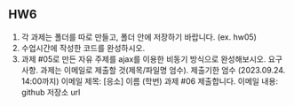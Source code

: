 ## HW6

1. 각 과제는 폴더를 따로 만들고, 폴더 안에 저장하기 바랍니다. (ex. hw05)
2. 수업시간에 작성한 코드를 완성하시오.
3. 과제 #05로 만든 자유 주제를 ajax를 이용한 비동기 방식으로 완성해보시오.
요구사항. 과제는 이메일로 제출할 것(제목/파일명 엄수). 제출기한 엄수 (2023.09.24. 14:00까지)
이메일 제목: [응소] 이름 (학번) 과제 #06 제출합니다.
이메일 내용: github 저장소 url